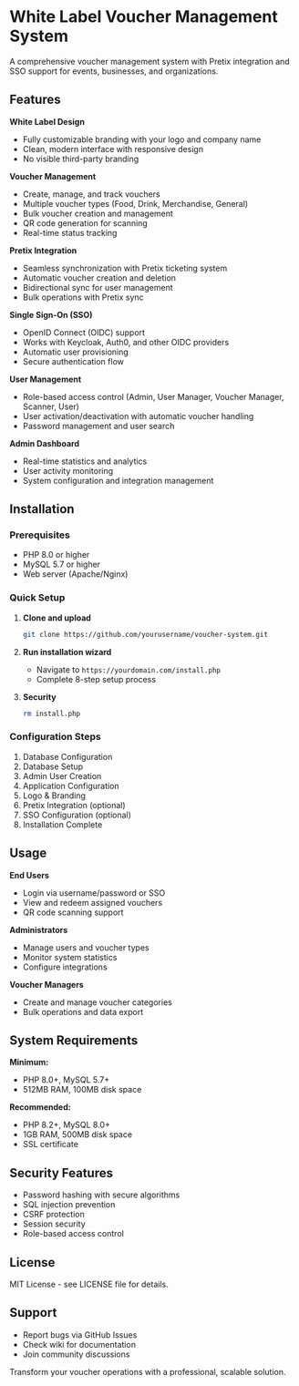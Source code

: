 # White Label Voucher Management System

A comprehensive voucher management system with Pretix integration and SSO support for events, businesses, and organizations.

## Features

**White Label Design**
- Fully customizable branding with your logo and company name
- Clean, modern interface with responsive design
- No visible third-party branding

**Voucher Management**
- Create, manage, and track vouchers
- Multiple voucher types (Food, Drink, Merchandise, General)
- Bulk voucher creation and management
- QR code generation for scanning
- Real-time status tracking

**Pretix Integration**
- Seamless synchronization with Pretix ticketing system
- Automatic voucher creation and deletion
- Bidirectional sync for user management
- Bulk operations with Pretix sync

**Single Sign-On (SSO)**
- OpenID Connect (OIDC) support
- Works with Keycloak, Auth0, and other OIDC providers
- Automatic user provisioning
- Secure authentication flow

**User Management**
- Role-based access control (Admin, User Manager, Voucher Manager, Scanner, User)
- User activation/deactivation with automatic voucher handling
- Password management and user search

**Admin Dashboard**
- Real-time statistics and analytics
- User activity monitoring
- System configuration and integration management

## Installation

### Prerequisites
- PHP 8.0 or higher
- MySQL 5.7 or higher
- Web server (Apache/Nginx)

### Quick Setup

1. **Clone and upload**
   ```bash
   git clone https://github.com/yourusername/voucher-system.git
   ```

2. **Run installation wizard**
   - Navigate to `https://yourdomain.com/install.php`
   - Complete 8-step setup process

3. **Security**
   ```bash
   rm install.php
   ```

### Configuration Steps
1. Database Configuration
2. Database Setup
3. Admin User Creation
4. Application Configuration
5. Logo & Branding
6. Pretix Integration (optional)
7. SSO Configuration (optional)
8. Installation Complete

## Usage

**End Users**
- Login via username/password or SSO
- View and redeem assigned vouchers
- QR code scanning support

**Administrators**
- Manage users and voucher types
- Monitor system statistics
- Configure integrations

**Voucher Managers**
- Create and manage voucher categories
- Bulk operations and data export

## System Requirements

**Minimum:**
- PHP 8.0+, MySQL 5.7+
- 512MB RAM, 100MB disk space

**Recommended:**
- PHP 8.2+, MySQL 8.0+
- 1GB RAM, 500MB disk space
- SSL certificate

## Security Features

- Password hashing with secure algorithms
- SQL injection prevention
- CSRF protection
- Session security
- Role-based access control

## License

MIT License - see LICENSE file for details.

## Support

- Report bugs via GitHub Issues
- Check wiki for documentation
- Join community discussions

Transform your voucher operations with a professional, scalable solution.
